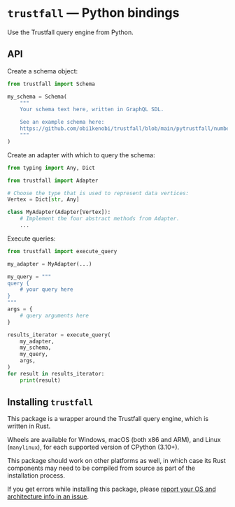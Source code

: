 # `trustfall` — Python bindings

Use the Trustfall query engine from Python.

## API

Create a schema object:
```python
from trustfall import Schema

my_schema = Schema(
    """
    Your schema text here, written in GraphQL SDL.

    See an example schema here:
    https://github.com/obi1kenobi/trustfall/blob/main/pytrustfall/numbers.graphql
    """
)
```

Create an adapter with which to query the schema:
```python
from typing import Any, Dict

from trustfall import Adapter

# Choose the type that is used to represent data vertices:
Vertex = Dict[str, Any]

class MyAdapter(Adapter[Vertex]):
    # Implement the four abstract methods from Adapter.
    ...
```

Execute queries:
```python
from trustfall import execute_query

my_adapter = MyAdapter(...)

my_query = """
query {
    # your query here
}
"""
args = {
    # query arguments here
}

results_iterator = execute_query(
    my_adapter,
    my_schema,
    my_query,
    args,
)
for result in results_iterator:
    print(result)
```

## Installing `trustfall`

This package is a wrapper around the Trustfall query engine, which is written in Rust.

Wheels are available for Windows, macOS (both x86 and ARM), and Linux (`manylinux`),
for each supported version of CPython (3.10+).

This package should work on other platforms as well, in which case its Rust components
may need to be compiled from source as part of the installation process.

If you get errors while installing this package, please
[report your OS and architecture info in an issue](https://github.com/obi1kenobi/trustfall/issues/new).
